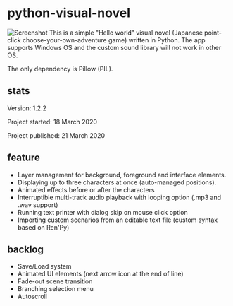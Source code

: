 # python-visual-novel
![Screenshot](https://i.imgur.com/UDMqDZR.jpg)
This is a simple "Hello world" visual novel (Japanese point-click choose-your-own-adventure game) written in Python. The app supports Windows OS and the custom sound library will not work in other OS. 

The only dependency is Pillow (PIL).

## stats
Version: 1.2.2

Project started: 18 March 2020

Project published: 21 March 2020

## feature
* Layer management for background, foreground and interface elements.
* Displaying up to three characters at once (auto-managed positions).
* Animated effects before or after the characters
* Interruptible multi-track audio playback with looping option (.mp3 and .wav support)
* Running text printer with dialog skip on mouse click option
* Importing custom scenarios from an editable text file (custom syntax based on Ren'Py)

## backlog
* Save/Load system
* Animated UI elements (next arrow icon at the end of line)
* Fade-out scene transition
* Branching selection menu
* Autoscroll